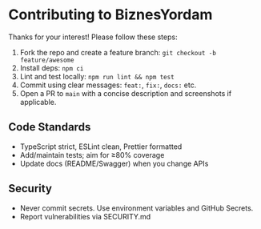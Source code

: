 # Contributing to BiznesYordam

Thanks for your interest! Please follow these steps:

1. Fork the repo and create a feature branch: `git checkout -b feature/awesome`
2. Install deps: `npm ci`
3. Lint and test locally: `npm run lint && npm test`
4. Commit using clear messages: `feat:`, `fix:`, `docs:` etc.
5. Open a PR to `main` with a concise description and screenshots if applicable.

## Code Standards
- TypeScript strict, ESLint clean, Prettier formatted
- Add/maintain tests; aim for ≥80% coverage
- Update docs (README/Swagger) when you change APIs

## Security
- Never commit secrets. Use environment variables and GitHub Secrets.
- Report vulnerabilities via SECURITY.md
